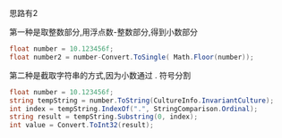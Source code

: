 思路有2 

第一种是取整数部分,用浮点数-整数部分,得到小数部分

```c#
float number = 10.123456f;
float number2 = number-Convert.ToSingle( Math.Floor(number));
```



第二种是截取字符串的方式,因为小数通过 . 符号分割 

```c#
float number = 10.123456f;
string tempString = number.ToString(CultureInfo.InvariantCulture);
int index = tempString.IndexOf(".", StringComparison.Ordinal);
string result = tempString.Substring(0, index);
int value = Convert.ToInt32(result);
```

